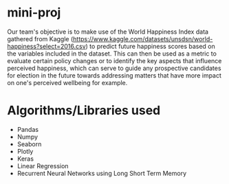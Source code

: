 # mini-proj
Our team's objective is to make use of the World Happiness Index data gathered from Kaggle (https://www.kaggle.com/datasets/unsdsn/world-happiness?select=2016.csv) to predict future happiness scores based on the variables included in the dataset. This can then be used as a metric to evaluate certain policy changes or to identify the key aspects that influence perceived happiness, which can serve to guide any prospective candidates for election in the future towards addressing matters that have more impact on one's perceived wellbeing for example.

# Algorithms/Libraries used
<ul>
  <li>Pandas
  <li>Numpy
  <li>Seaborn
  <li>Plotly
  <li>Keras
  <li>Linear Regression
  <li>Recurrent Neural Networks using Long Short Term Memory
</ul>
